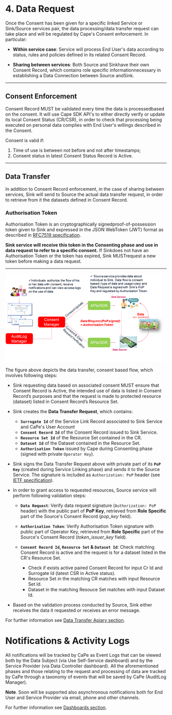 # 4. Data Request

Once the Consent has been given for a specific linked Service or Sink/Source services pair, the data processing/data transfer request can take place and will be regulated by Cape's Consent enforcement.
In particular:

  - **Within service case**: Service will process End User's data according to status, rules and policies defined in its related Consent Record.


  - **Sharing between services**: Both​ ​Source​ ​and Sink​ ​have​ ​their​ ​own​ ​Consent​ ​Record,​ ​which​ ​contains​ ​role​ ​specific​ ​information​ ​necessary​ ​in
                                  establishing​ ​a​ ​Data​ ​Connection​ ​between​ ​Source​ ​and​ ​Sink.

---
## Consent Enforcement


Consent Record​ ​MUST​ ​be​ ​validated​ ​every​ ​time​​ ​the​ ​data​ ​is​ ​processed​ ​based​ ​on​ ​the​ ​consent.
It will use Cape SDK API's to either directly verify or update its local Consent Status (CR/CSR),
in order to check that processing being executed on personal data complies with End User's willings described in the Consent.

Consent​ ​is​ ​valid​ ​if:

  1. Time​ ​of​ ​use​ ​is​ ​between​ ​not​ ​before​ ​and​ ​not​ ​after​ ​timestamps;​
  2. Consent​ ​status​ ​in​ ​latest​ ​Consent​ ​Status​ ​Record​ ​is​ ​Active.
---
## Data Transfer

In addition to Consent Record enforcement, in the case of sharing between services, Sink will send to Source the actual data transfer request, in order to retrieve from it the datasets defined in Consent Record.

### Authorisation Token

​Authorisation​ ​Token​ ​is​ ​an​ cryptographically​ ​signed​ ​proof-of-possession token​ ​given​ ​to​ ​Sink​ ​and​ ​expressed​​ ​in​ ​the​ ​JSON​ ​Web​ ​Token​ ​(JWT)​ ​format​ ​as​ ​described​ ​in​ ​[RFC7519 specification](https://tools.ietf.org/html/rfc7519).

**Sink service will receive this token in the Consenting phase and use ​in​ ​data​ ​request​ ​to​ ​refer​ ​to​ ​a​ ​specific​ ​consent.**
If​ ​Sink​ ​does​ ​not​ ​have​ ​an​ ​Authorisation​ ​Token​ ​or​ ​the​ ​token​ ​has​ ​expired,​ ​Sink​ ​MUST​ ​request​ ​a​ ​new token​ ​before​ ​making​ ​a​ ​data​ ​request.​

---

![data-request](data-request.png)


The figure above depicts the data transfer, consent based flow, which involves following steps:

  - Sink​ ​requesting​ ​data​ ​based​ ​on​ associated consent ​MUST​ ​ensure​ ​that​ ​Consent​ ​Record​ ​is​ ​Active,​ ​the​ ​intended
    use​ ​of​ ​data​ ​is​ ​listed​ ​in​ ​Consent​ ​Record’s​ ​purposes​ ​and​ ​that​ ​the​ ​request​ ​is​ ​made​ ​to​ ​protected
    resource​ (dataset) ​listed​ ​in​ ​Consent​ ​Record’s​ Resource Set.

  - Sink creates the **Data Transfer Request**, which contains:

     - **`Surrogate Id`** of the Service Link Record associated to Sink Service and CaPe's User Account
	 - **`Consent Record Id`** of the Consent Record issued to Sink Service.
     - **`Resource Set Id`** of the Resource Set contained in the CR.
     - **`Dataset Id`** of the Dataset contained in the Resource Set.
     - **`Authorisation Token`** issued by Cape during Consenting phase (signed with private `Operator Key`).

  - Sink signs the Data Transfer Request above with private part of its **`PoP Key`** (created during Service Linking phase) and sends it to the Source Service.
    The signature is included as `Authorization: PoP` header (see [IETF specification](https://tools.ietf.org/html/draft-ietf-oauth-signed-http-request-03)).

  - In order to grant access to requested resources, Source service will perform following validation steps:
  
    - **`Data Request`**: Verify data request signature (`Authorization: PoP` header) with the public part of **PoP Key**, retrieved from **Role Specific** part of the Source's Consent Record (*pop_key* field).
    
	- **`Authorisation Token`**: Verify Authorisation Token signature with public part of Operator Key, retrieved from **Role Specific** part of the Source's Consent Record (*token_issuer_key* field).

    - **`Consent Record Id`, `Resource Set` & `Dataset Id`**: Check matching Consent Record is active and the request is for a dataset listed in the CR's Resource Set.
	   
	     - Check if exists active paired Consent Record for input Cr Id and Surrogate Id (latest CSR in Active status).
         - Resource Set in the matching CR matches with input Resource Set Id.
         - Dataset in the matching Resouce Set matches with input Dataset Id.

   - ​​Based​ ​on​ ​the​ ​validation​ ​process​ ​conducted​ ​by​ ​Source,​ ​Sink​ ​either​ ​receives​ ​the​ ​data​ ​it
     requested​ ​or​ ​receives​ ​an​ ​error​ ​message. 

For further information see [Data Transfer Apiary section]().

# Notifications & Activity Logs

All notifications will be tracked by CaPe as Event Logs that can be viewed both by the Data Subject (via Use Self-Service dashboard) and by the Service Provider (via Data Controller dashboard).
All the aforementioned phases and those relating to the request and processing of data are tracked by CaPe through a taxonomy of events that will be saved by CaPe (AuditLog Manager).

**Note**. Soon will be supported also asynchronous notifications both for End User and Service Provider via email, phone and other channels.

For further information see [Dashboards section]().

